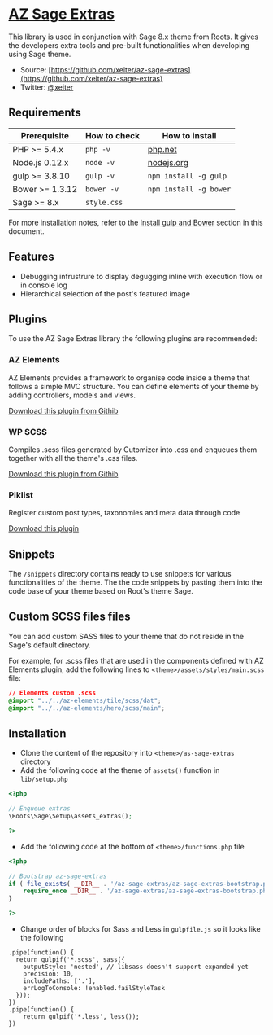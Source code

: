 # [AZ Sage Extras](https://github.com/xeiter/az-sage-extras)

This library is used in conjunction with Sage 8.x theme from Roots. It gives the developers extra tools and pre-built functionalities when developing using Sage theme. 

* Source: [https://github.com/xeiter/az-sage-extras](https://github.com/xeiter/az-sage-extras)
* Twitter: [@xeiter](https://twitter.com/xeiter)

## Requirements

| Prerequisite    | How to check | How to install
| --------------- | ------------ | ------------- |
| PHP >= 5.4.x    | `php -v`     | [php.net](http://php.net/manual/en/install.php) |
| Node.js 0.12.x  | `node -v`    | [nodejs.org](http://nodejs.org/) |
| gulp >= 3.8.10  | `gulp -v`    | `npm install -g gulp` |
| Bower >= 1.3.12 | `bower -v`   | `npm install -g bower` |
| Sage >= 8.x     | `style.css`  |                        |

For more installation notes, refer to the [Install gulp and Bower](#install-gulp-and-bower) section in this document.

## Features

* Debugging infrustrure to display degugging inline with execution flow or in console log
* Hierarchical selection of the post's featured image

## Plugins

To use the AZ Sage Extras library the following plugins are recommended:

### AZ Elements
 
AZ Elements provides a framework to organise code inside a theme that follows a simple MVC structure. You can define elements of your theme by adding controllers, models and views.

[Download this plugin from Githib](https://github.com/xeiter/az-elements)

### WP SCSS
 
Compiles .scss files generated by Cutomizer into .css and enqueues them together with all the theme's .css files.

[Download this plugin from Githib](https://github.com/ConnectThink/WP-SCSS)

### Piklist

Register custom post types, taxonomies and meta data through code

[Download this plugin](http://piklist.com)

## Snippets

The `/snippets` directory contains ready to use snippets for various functionalities of the theme. The the code  snippets by pasting them into the code base of your theme based on Root's theme Sage.

## Custom SCSS files files

You can add custom SASS files to your theme that do not reside in the Sage's default directory. 

For example, for .scss files that are used in the components defined with AZ Elements plugin, add the following lines to `<theme>/assets/styles/main.scss` file:

```css
// Elements custom .scss
@import "../../az-elements/tile/scss/dat";
@import "../../az-elements/hero/scss/main";
```

## Installation

* Clone the content of the repository into `<theme>/as-sage-extras` directory
* Add the following code at the theme of `assets()` function in `lib/setup.php`

```php
<?php

// Enqueue extras
\Roots\Sage\Setup\assets_extras();

?>
```

* Add the following code at the bottom of `<theme>/functions.php` file
 
 ```php
 <?php 
 
 // Bootstrap az-sage-extras
 if ( file_exists( __DIR__ . '/az-sage-extras/az-sage-extras-bootstrap.php' ) ) {
     require_once __DIR__ . '/az-sage-extras/az-sage-extras-bootstrap.php';
 }
 
 ?>
 ```
 
 * Change order of blocks for Sass and Less in `gulpfile.js` so it looks like the following
 
 ```
 .pipe(function() {
   return gulpif('*.scss', sass({
     outputStyle: 'nested', // libsass doesn't support expanded yet
     precision: 10,
     includePaths: ['.'],
     errLogToConsole: !enabled.failStyleTask
   }));
 })
 .pipe(function() {
     return gulpif('*.less', less());
 })
 ```
